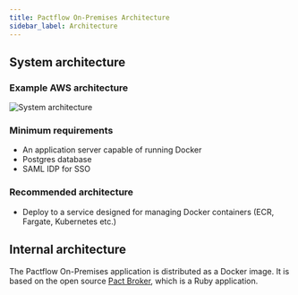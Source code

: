 ```yaml
---
title: Pactflow On-Premises Architecture
sidebar_label: Architecture
---
```


## System architecture

### Example AWS architecture

![System architecture](/img/SaaS%20Architecture.png)


### Minimum requirements

* An application server capable of running Docker
* Postgres database
* SAML IDP for SSO

### Recommended architecture

* Deploy to a service designed for managing Docker containers (ECR, Fargate, Kubernetes etc.)

## Internal architecture

The Pactflow On-Premises application is distributed as a Docker image. It is based on the open source [Pact Broker](https://github.com/pact-foundation/pact_broker), which is a Ruby application.
